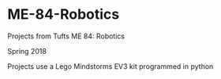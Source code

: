 # ME-84-Robotics
Projects from Tufts ME 84: Robotics

Spring 2018


Projects use a Lego Mindstorms EV3 kit programmed in python
